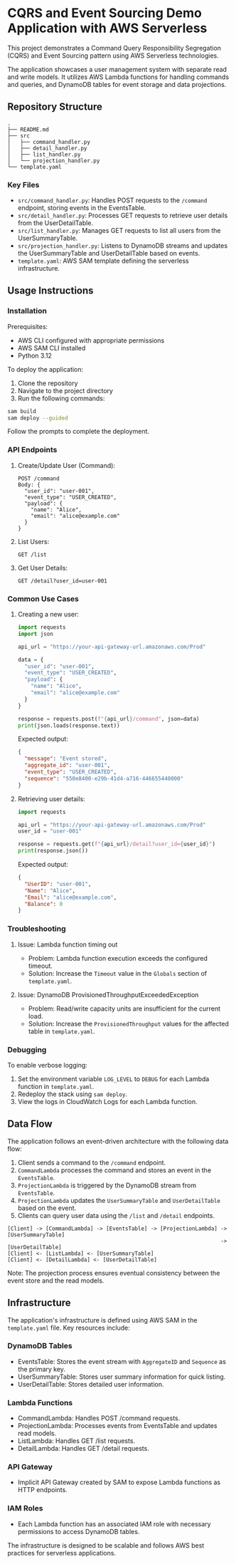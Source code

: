 # CQRS and Event Sourcing Demo Application with AWS Serverless

This project demonstrates a Command Query Responsibility Segregation (CQRS) and Event Sourcing pattern using AWS Serverless technologies.

The application showcases a user management system with separate read and write models. It utilizes AWS Lambda functions for handling commands and queries, and DynamoDB tables for event storage and data projections.

## Repository Structure

```
.
├── README.md
├── src
│   ├── command_handler.py
│   ├── detail_handler.py
│   ├── list_handler.py
│   └── projection_handler.py
└── template.yaml
```

### Key Files

- `src/command_handler.py`: Handles POST requests to the `/command` endpoint, storing events in the EventsTable.
- `src/detail_handler.py`: Processes GET requests to retrieve user details from the UserDetailTable.
- `src/list_handler.py`: Manages GET requests to list all users from the UserSummaryTable.
- `src/projection_handler.py`: Listens to DynamoDB streams and updates the UserSummaryTable and UserDetailTable based on events.
- `template.yaml`: AWS SAM template defining the serverless infrastructure.

## Usage Instructions

### Installation

Prerequisites:
- AWS CLI configured with appropriate permissions
- AWS SAM CLI installed
- Python 3.12

To deploy the application:

1. Clone the repository
2. Navigate to the project directory
3. Run the following commands:

```bash
sam build
sam deploy --guided
```

Follow the prompts to complete the deployment.

### API Endpoints

1. Create/Update User (Command):
   ```
   POST /command
   Body: {
     "user_id": "user-001",
     "event_type": "USER_CREATED",
     "payload": {
       "name": "Alice",
       "email": "alice@example.com"
     }
   }
   ```

2. List Users:
   ```
   GET /list
   ```

3. Get User Details:
   ```
   GET /detail?user_id=user-001
   ```

### Common Use Cases

1. Creating a new user:
   ```python
   import requests
   import json

   api_url = "https://your-api-gateway-url.amazonaws.com/Prod"
   
   data = {
     "user_id": "user-001",
     "event_type": "USER_CREATED",
     "payload": {
       "name": "Alice",
       "email": "alice@example.com"
     }
   }
   
   response = requests.post(f"{api_url}/command", json=data)
   print(json.loads(response.text))
   ```

   Expected output:
   ```json
   {
     "message": "Event stored",
     "aggregate_id": "user-001",
     "event_type": "USER_CREATED",
     "sequence": "550e8400-e29b-41d4-a716-446655440000"
   }
   ```

2. Retrieving user details:
   ```python
   import requests

   api_url = "https://your-api-gateway-url.amazonaws.com/Prod"
   user_id = "user-001"

   response = requests.get(f"{api_url}/detail?user_id={user_id}")
   print(response.json())
   ```

   Expected output:
   ```json
   {
     "UserID": "user-001",
     "Name": "Alice",
     "Email": "alice@example.com",
     "Balance": 0
   }
   ```

### Troubleshooting

1. Issue: Lambda function timing out
   - Problem: Lambda function execution exceeds the configured timeout.
   - Solution: Increase the `Timeout` value in the `Globals` section of `template.yaml`.

2. Issue: DynamoDB ProvisionedThroughputExceededException
   - Problem: Read/write capacity units are insufficient for the current load.
   - Solution: Increase the `ProvisionedThroughput` values for the affected table in `template.yaml`.

### Debugging

To enable verbose logging:
1. Set the environment variable `LOG_LEVEL` to `DEBUG` for each Lambda function in `template.yaml`.
2. Redeploy the stack using `sam deploy`.
3. View the logs in CloudWatch Logs for each Lambda function.

## Data Flow

The application follows an event-driven architecture with the following data flow:

1. Client sends a command to the `/command` endpoint.
2. `CommandLambda` processes the command and stores an event in the `EventsTable`.
3. `ProjectionLambda` is triggered by the DynamoDB stream from `EventsTable`.
4. `ProjectionLambda` updates the `UserSummaryTable` and `UserDetailTable` based on the event.
5. Clients can query user data using the `/list` and `/detail` endpoints.

```
[Client] -> [CommandLambda] -> [EventsTable] -> [ProjectionLambda] -> [UserSummaryTable]
                                                                   -> [UserDetailTable]
[Client] <- [ListLambda] <- [UserSummaryTable]
[Client] <- [DetailLambda] <- [UserDetailTable]
```

Note: The projection process ensures eventual consistency between the event store and the read models.

## Infrastructure

The application's infrastructure is defined using AWS SAM in the `template.yaml` file. Key resources include:

### DynamoDB Tables
- EventsTable: Stores the event stream with `AggregateID` and `Sequence` as the primary key.
- UserSummaryTable: Stores user summary information for quick listing.
- UserDetailTable: Stores detailed user information.

### Lambda Functions
- CommandLambda: Handles POST /command requests.
- ProjectionLambda: Processes events from EventsTable and updates read models.
- ListLambda: Handles GET /list requests.
- DetailLambda: Handles GET /detail requests.

### API Gateway
- Implicit API Gateway created by SAM to expose Lambda functions as HTTP endpoints.

### IAM Roles
- Each Lambda function has an associated IAM role with necessary permissions to access DynamoDB tables.

The infrastructure is designed to be scalable and follows AWS best practices for serverless applications.